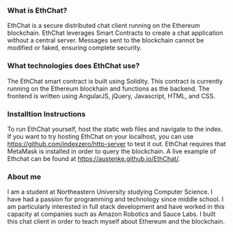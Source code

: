### What is EthChat?
EthChat is a secure distributed chat client running on the Ethereum blockchain. EthChat leverages Smart Contracts to create a chat application without a central server. Messages sent to the blockchain cannot be modified or faked, ensuring complete security.

### What technologies does EthChat use?
The EthChat smart contract is built using Solidity. This contract is currently running on the Ethereum blockhain and functions as the backend. The frontend is written using AngularJS, jQuery, Javascript, HTML, and CSS.

### Installtion Instructions
To run EthChat yourself, host the static web files and navigate to the index. If you want to try hosting EthChat on your localhost, you can use https://github.com/indexzero/http-server to test it out. EthChat requires that MetaMask is installed in order to query the blockchain. A live example of Ethchat can be found at https://austenke.github.io/EthChat/.

### About me
I am a student at Northeastern University studying Computer Science. I have had a passion for programming and technology since middle school. I am particularly interested in full stack development and have worked in this capacity at companies such as Amazon Robotics and Sauce Labs. I built this chat client in order to teach myself about Ethereum and the blockchain.
